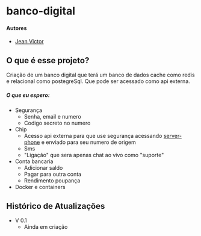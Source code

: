# banco-digital

#### Autores
- [Jean Victor](https://github.com/JeanVictor0)

## O que é esse projeto?

Criação de um banco digital que terá um banco de dados cache como redis e relacional como postegreSql. Que pode ser acessado como api externa.

##### O que eu espero:
* Segurança
  * Senha, email e numero
  * Codigo secreto no numero
* Chip
  * Acesso api externa para que use segurança acessando [server-phone](https://github.com/JeanVictor0/server_phone) e enviado para seu numero de origem
  * Sms
  * "Ligação" que sera apenas chat ao vivo como "suporte"
* Conta bancaria
  * Adicionar saldo
  * Pagar para outra conta
  * Rendimento poupança
* Docker e containers

## Histórico de Atualizações

* V 0.1
  * Ainda em criação
